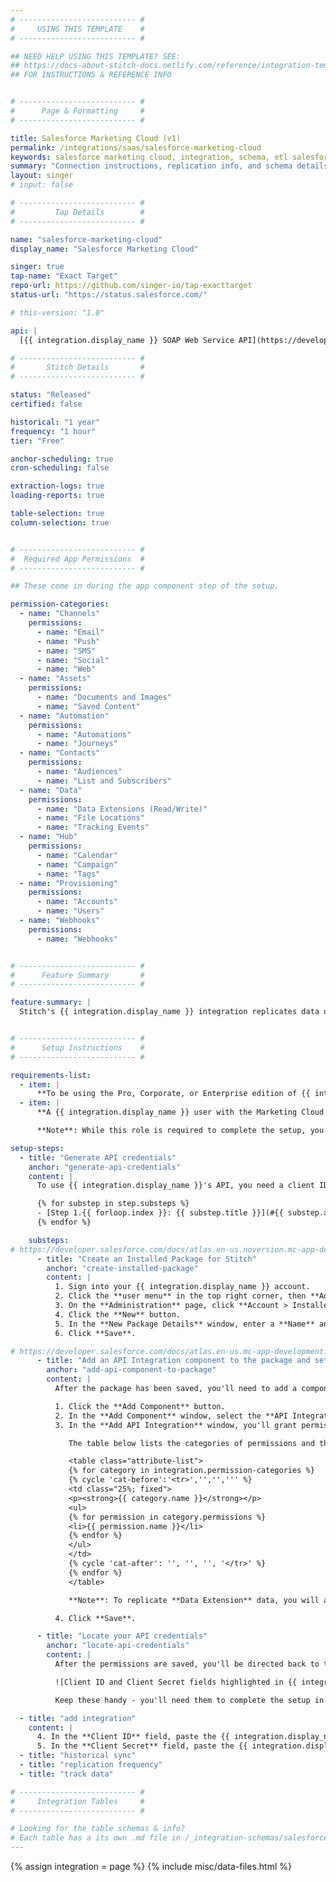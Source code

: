 ```yaml
---
# -------------------------- #
#     USING THIS TEMPLATE    #
# -------------------------- #

## NEED HELP USING THIS TEMPLATE? SEE:
## https://docs-about-stitch-docs.netlify.com/reference/integration-templates/saas/
## FOR INSTRUCTIONS & REFERENCE INFO


# -------------------------- #
#      Page & Formatting     #
# -------------------------- #

title: Salesforce Marketing Cloud (v1)
permalink: /integrations/saas/salesforce-marketing-cloud
keywords: salesforce marketing cloud, integration, schema, etl salesforce marketing cloud, salesforce marketing cloud etl, salesforce marketing cloud schema
summary: "Connection instructions, replication info, and schema details for Stitch's Salesforce Marketing Cloud (Exact Target) integration."
layout: singer
# input: false

# -------------------------- #
#         Tap Details        #
# -------------------------- #

name: "salesforce-marketing-cloud"
display_name: "Salesforce Marketing Cloud"

singer: true 
tap-name: "Exact Target"
repo-url: https://github.com/singer-io/tap-exacttarget
status-url: "https://status.salesforce.com/"

# this-version: "1.0"

api: |
  [{{ integration.display_name }} SOAP Web Service API](https://developer.salesforce.com/docs/atlas.en-us.noversion.mc-apis.meta/mc-apis/web_service_guide.htm){:target="new"}

# -------------------------- #
#       Stitch Details       #
# -------------------------- #

status: "Released"
certified: false 

historical: "1 year"
frequency: "1 hour"
tier: "Free"

anchor-scheduling: true
cron-scheduling: false

extraction-logs: true
loading-reports: true

table-selection: true
column-selection: true


# -------------------------- #
#  Required App Permissions  #
# -------------------------- #

## These come in during the app component step of the setup.

permission-categories:
  - name: "Channels"
    permissions:
      - name: "Email"
      - name: "Push"
      - name: "SMS"
      - name: "Social"
      - name: "Web"
  - name: "Assets"
    permissions:
      - name: "Documents and Images"
      - name: "Saved Content"
  - name: "Automation"
    permissions:
      - name: "Automations"
      - name: "Journeys"
  - name: "Contacts"
    permissions:
      - name: "Audiences"
      - name: "List and Subscribers"
  - name: "Data"
    permissions:
      - name: "Data Extensions (Read/Write)"
      - name: "File Locations"
      - name: "Tracking Events"
  - name: "Hub"
    permissions:
      - name: "Calendar"
      - name: "Campaign"
      - name: "Tags"
  - name: "Provisioning"
    permissions:
      - name: "Accounts"
      - name: "Users"
  - name: "Webhooks"
    permissions:
      - name: "Webhooks"


# -------------------------- #
#      Feature Summary       #
# -------------------------- #

feature-summary: |
  Stitch's {{ integration.display_name }} integration replicates data using the {{ integration.api | flatify | strip }}. Refer to the [Schema](#schema) section for a list of objects available for replication.


# -------------------------- #
#      Setup Instructions    #
# -------------------------- #

requirements-list:
  - item: |
      **To be using the Pro, Corporate, or Enterprise edition of {{ integration.display_name }}.** Salesforce requires this to [access the {{ integration.display_name }} API](https://www.salesforce.com/content/dam/web/en_us/www/documents/pricing/mc_email_journey_pricing_sheet.pdf){:target="new"}.
  - item: |
      **A {{ integration.display_name }} user with the Marketing Cloud Administrator Role**. Salesforce requires this to [generate {{ integration.display_name }} API credentials](https://help.salesforce.com/articleView?id=mc_overview_marketing_cloud_roles.htm&type=5){:target="new"}.

      **Note**: While this role is required to complete the setup, you'll be able to limit Stitch's access in {{ integration.display_name }}. This is outlined in [Step 1.2 of this guide](#add-api-component-to-package).

setup-steps:
  - title: "Generate API credentials"
    anchor: "generate-api-credentials"
    content: |
      To use {{ integration.display_name }}'s API, you need a client ID and secret. These credentials are generated when you create an installed package in Marketing Cloud and add an API Integration component.

      {% for substep in step.substeps %}
      - [Step 1.{{ forloop.index }}: {{ substep.title }}](#{{ substep.anchor }})
      {% endfor %}

    substeps:
# https://developer.salesforce.com/docs/atlas.en-us.noversion.mc-app-development.meta/mc-app-development/install-packages.htm
      - title: "Create an Installed Package for Stitch"
        anchor: "create-installed-package"
        content: |
          1. Sign into your {{ integration.display_name }} account.
          2. Click the **user menu** in the top right corner, then **Administration**.
          3. On the **Administration** page, click **Account > Installed Packages**.
          4. Click the **New** button.
          5. In the **New Package Details** window, enter a **Name** and **Description** for the package. For example: `Stitch`
          6. Click **Save**.

# https://developer.salesforce.com/docs/atlas.en-us.mc-app-development.meta/mc-app-development/api-integration.htm
      - title: "Add an API Integration component to the package and set permissions"
        anchor: "add-api-component-to-package"
        content: |
          After the package has been saved, you'll need to add a component and grant the required permissions. This will allow Stitch to connect to your {{ integration.display_name }} instance.

          1. Click the **Add Component** button.
          2. In the **Add Component** window, select the **API Integration** option.
          3. In the **Add API Integration** window, you'll grant permissions to the Stitch app. 

             The table below lists the categories of permissions and the specific permissions Stitch requires. Unless otherwise noted, select the **Read** permission next to the following options:

             <table class="attribute-list">
             {% for category in integration.permission-categories %}
             {% cycle 'cat-before':'<tr>','','',''' %}
             <td class="25%; fixed">
             <p><strong>{{ category.name }}</strong></p>
             <ul>
             {% for permission in category.permissions %}
             <li>{{ permission.name }}</li>
             {% endfor %}
             </ul>
             </td>
             {% cycle 'cat-after': '', '', '', '</tr>' %}
             {% endfor %}
             </table>

             **Note**: To replicate **Data Extension** data, you will also need to select the **Write** permission.

          4. Click **Save**.

      - title: "Locate your API credentials"
        anchor: "locate-api-credentials"
        content: |
          After the permissions are saved, you'll be directed back to the app's summary page. In the **Components** section, locate the **Client Id** and **Client Secret** fields, which are highlighted in the image below:

          ![Client ID and Client Secret fields highlighted in {{ integration.display_name }} App Components Summary page]({{ site.baseurl }}/images/integrations/salesforce-marketing-cloud-api-credentials.png)

          Keep these handy - you'll need them to complete the setup in Stitch.

  - title: "add integration"
    content: |
      4. In the **Client ID** field, paste the {{ integration.display_name }} Client ID you retrieved in [Step 1.3](#locate-api-credentials).
      5. In the **Client Secret** field, paste the {{ integration.display_name }} Client Secret you retrieved in [Step 1.3](#locate-api-credentials).
  - title: "historical sync"
  - title: "replication frequency"
  - title: "track data"

# -------------------------- #
#     Integration Tables     #
# -------------------------- #

# Looking for the table schemas & info?
# Each table has a its own .md file in /_integration-schemas/salesforce-marketing-cloud
---
```

{% assign integration = page %}
{% include misc/data-files.html %}